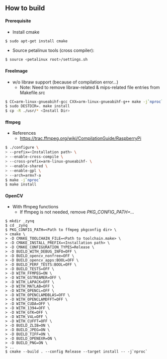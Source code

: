 ## How to build


#### Prerequisite
- Install cmake
```bash
$ sudo apt-get install cmake
```

- Source petalinux tools (cross compiler):
```bash
$ source <petalinux root>/settings.sh
```
  

#### FreeImage
- w/o libraw support (because of compilation error...)
    - Note: Need to remove libraw-related & mips-related file entries from Makefile.src

```bash
$ CC=arm-linux-gnueabihf-gcc CXX=arm-linux-gnueabihf-g++ make -j`nproc`
$ sudo DESTDIR=. make install
$ cp -R ./usr/* <Install Dir> 
```


#### ffmpeg
- References
  - https://trac.ffmpeg.org/wiki/CompilationGuide/RaspberryPi
  
```bash
$ ./configure \
> --prefix=<Installation path> \
> --enable-cross-compile \
> --cross-prefix=arm-linux-gnueabihf- \
> --enable-shared \
> --enable-gpl \
> --arch=armv7-a
$ make -j`nproc`
$ make install
```


#### OpenCV
- With ffmpeg functions
    - If ffmpeg is not needed, remove _PKG\_CONFIG\_PATH=..._

```shell
$ mkdir _zynq
$ cd _zynq
$ PKG_CONFIG_PATH=<Path to ffmpeg pkgconfig dir> \
> cmake \
> -D CMAKE_TOOLCHAIN_FILE=<Path to toolchain.make> \
> -D CMAKE_INSTALL_PREFIX=<Installation path> \
> -D CMAKE_CONFIGURATION_TYPES=Release \
> -D BUILD_WITH_DEBUG_INFO=OFF \
> -D BUILD_opencv_nonfree=OFF \
> -D BUILD_opencv_apps:BOOL=OFF \
> -D BUILD_PERF_TESTS:BOOL=OFF \
> -D BUILD_TESTS=OFF \
> -D WITH_FFMPEG=ON \
> -D WITH_GSTREAMER=OFF \
> -D WITH_LAPACK=OFF \
> -D WITH_MATLAB=OFF \
> -D WITH_OPENCL=OFF \
> -D WITH_OPENCLAMDBLAS=OFF \
> -D WITH_OPENCLAMDFFT=OFF \
> -D WITH_CUDA=OFF \
> -D WITH_1394=OFF \
> -D WITH_GTK=OFF \
> -D WITH_V4L=OFF \
> -D WITH_CUFFT=OFF \
> -D BUILD_ZLIB=ON \
> -D BUILD_JPEG=ON \
> -D BUILD_TIFF=ON \
> -D BUILD_OPENEXR=ON \
> -D BUILD_PNG=ON \
> ..
$ cmake --build . --config Release --target install -- -j`nproc`
```

